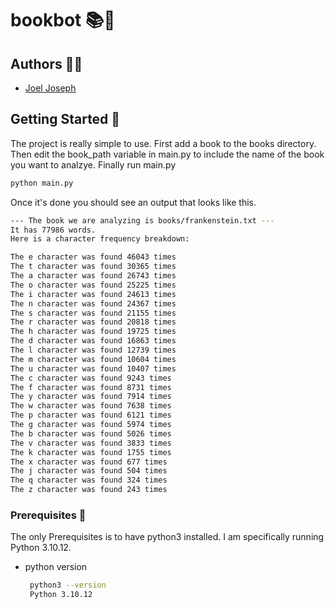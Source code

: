 # bookbot 📚🤖

## Authors 🙋‍♂️

- [Joel Joseph](https://www.github.com/joeljosephwebdev)

## Getting Started 💫

The project is really simple to use. First add a book to the books directory. Then edit the book_path variable in main.py to include the name of the book you want to analzye. Finally run main.py

  ```sh
  python main.py
  ```
Once it's done you should see an output that looks like this.

```sh
--- The book we are analyzing is books/frankenstein.txt ---
It has 77986 words.
Here is a character frequency breakdown:

The e character was found 46043 times
The t character was found 30365 times
The a character was found 26743 times
The o character was found 25225 times
The i character was found 24613 times
The n character was found 24367 times
The s character was found 21155 times
The r character was found 20818 times
The h character was found 19725 times
The d character was found 16863 times
The l character was found 12739 times
The m character was found 10604 times
The u character was found 10407 times
The c character was found 9243 times
The f character was found 8731 times
The y character was found 7914 times
The w character was found 7638 times
The p character was found 6121 times
The g character was found 5974 times
The b character was found 5026 times
The v character was found 3833 times
The k character was found 1755 times
The x character was found 677 times
The j character was found 504 times
The q character was found 324 times
The z character was found 243 times
```

### Prerequisites 🚀

The only Prerequisites is to have python3 installed. I am specifically running Python 3.10.12.

* python version
   ```sh
    python3 --version  
    Python 3.10.12